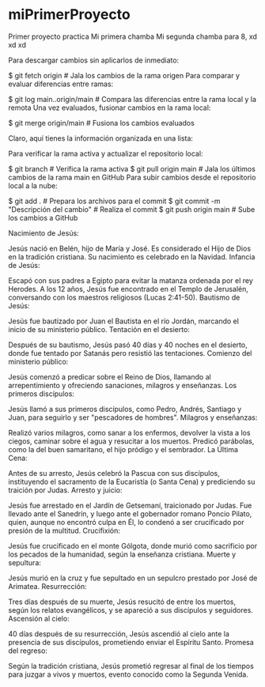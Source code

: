 # miPrimerProyecto
Primer proyecto practica
Mi primera chamba
Mi segunda chamba para 8, xd xd xd




Para descargar cambios sin aplicarlos de inmediato:

$ git fetch origin # Jala los cambios de la rama origen
Para comparar y evaluar diferencias entre ramas:

$ git log main..origin/main # Compara las diferencias entre la rama local y la remota
Una vez evaluados, fusionar cambios en la rama local:

$ git merge origin/main # Fusiona los cambios evaluados



Claro, aquí tienes la información organizada en una lista:

Para verificar la rama activa y actualizar el repositorio local:

$ git branch # Verifica la rama activa
$ git pull origin main # Jala los últimos cambios de la rama main en GitHub
Para subir cambios desde el repositorio local a la nube:

$ git add . # Prepara los archivos para el commit
$ git commit -m "Descripción del cambio" # Realiza el commit
$ git push origin main # Sube los cambios a GitHub

Nacimiento de Jesús:

Jesús nació en Belén, hijo de María y José. Es considerado el Hijo de Dios en la tradición cristiana. Su nacimiento es celebrado en la Navidad.
Infancia de Jesús:

Escapó con sus padres a Egipto para evitar la matanza ordenada por el rey Herodes.
A los 12 años, Jesús fue encontrado en el Templo de Jerusalén, conversando con los maestros religiosos (Lucas 2:41-50).
Bautismo de Jesús:

Jesús fue bautizado por Juan el Bautista en el río Jordán, marcando el inicio de su ministerio público.
Tentación en el desierto:

Después de su bautismo, Jesús pasó 40 días y 40 noches en el desierto, donde fue tentado por Satanás pero resistió las tentaciones.
Comienzo del ministerio público:

Jesús comenzó a predicar sobre el Reino de Dios, llamando al arrepentimiento y ofreciendo sanaciones, milagros y enseñanzas.
Los primeros discípulos:

Jesús llamó a sus primeros discípulos, como Pedro, Andrés, Santiago y Juan, para seguirlo y ser "pescadores de hombres".
Milagros y enseñanzas:

Realizó varios milagros, como sanar a los enfermos, devolver la vista a los ciegos, caminar sobre el agua y resucitar a los muertos.
Predicó parábolas, como la del buen samaritano, el hijo pródigo y el sembrador.
La Última Cena:

Antes de su arresto, Jesús celebró la Pascua con sus discípulos, instituyendo el sacramento de la Eucaristía (o Santa Cena) y prediciendo su traición por Judas.
Arresto y juicio:

Jesús fue arrestado en el Jardín de Getsemaní, traicionado por Judas.
Fue llevado ante el Sanedrín, y luego ante el gobernador romano Poncio Pilato, quien, aunque no encontró culpa en Él, lo condenó a ser crucificado por presión de la multitud.
Crucifixión:

Jesús fue crucificado en el monte Gólgota, donde murió como sacrificio por los pecados de la humanidad, según la enseñanza cristiana.
Muerte y sepultura:

Jesús murió en la cruz y fue sepultado en un sepulcro prestado por José de Arimatea.
Resurrección:

Tres días después de su muerte, Jesús resucitó de entre los muertos, según los relatos evangélicos, y se apareció a sus discípulos y seguidores.
Ascensión al cielo:

40 días después de su resurrección, Jesús ascendió al cielo ante la presencia de sus discípulos, prometiendo enviar el Espíritu Santo.
Promesa del regreso:

Según la tradición cristiana, Jesús prometió regresar al final de los tiempos para juzgar a vivos y muertos, evento conocido como la Segunda Venida.
